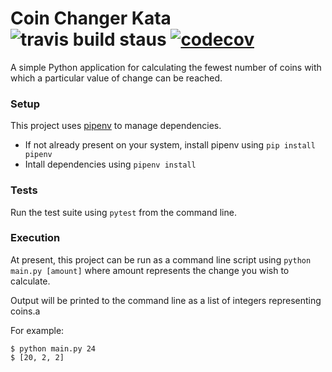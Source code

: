 # Coin Changer Kata ![travis build staus](https://travis-ci.com/samjones1001/coin-changer-python.svg?branch=master)  [![codecov](https://codecov.io/gh/samjones1001/coin-changer-python/branch/master/graph/badge.svg)](https://codecov.io/gh/samjones1001/coin-changer-python)

A simple Python application for calculating the fewest number of coins with which a particular value of change can be reached.

### Setup

This project uses [pipenv](https://github.com/pypa/pipenv) to manage dependencies.

- If not already present on your system, install pipenv using `pip install pipenv`
- Intall dependencies using `pipenv install`

### Tests

Run the test suite using `pytest` from the command line.

### Execution

At present, this project can be run as a command line script using `python main.py [amount]` where amount represents the change you wish to calculate.

Output will be printed to the command line as a list of integers representing coins.a

For example:

```shell
$ python main.py 24
$ [20, 2, 2]
```

